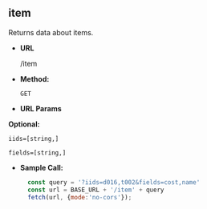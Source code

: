 **item**
----
  Returns data about items.

* **URL**

  /item

* **Method:**

  `GET`
  
*  **URL Params**

  **Optional:**

  `iids=[string,]`

  `fields=[string,]`

* **Sample Call:**

  ```javascript
    const query = '?iids=d016,t002&fields=cost,name'
    const url = BASE_URL + '/item' + query
    fetch(url, {mode:'no-cors'});
  ```